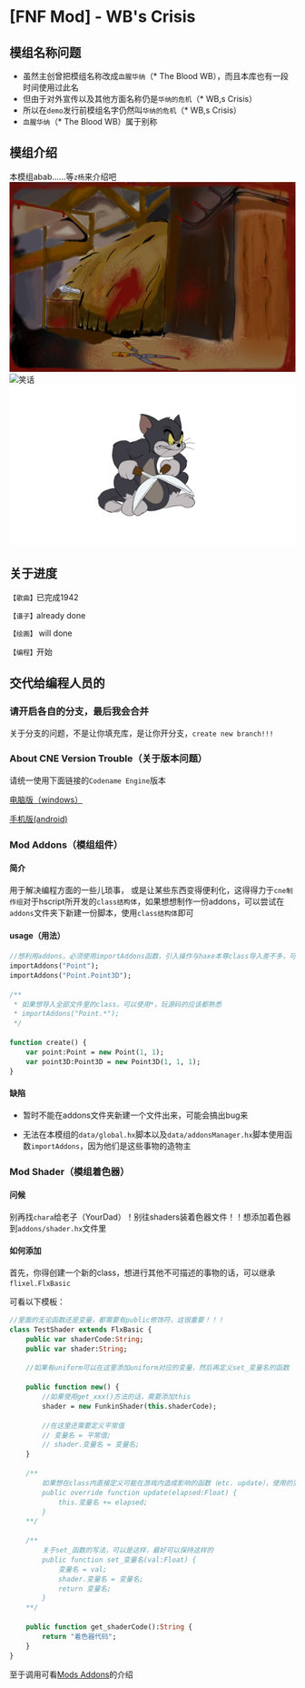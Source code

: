 # [FNF Mod] - WB's Crisis
## 模组名称问题
* 虽然主创曾把模组名称改成`血腥华纳`（* The Blood WB），而且本库也有一段时间使用过此名
* 但由于对外宣传以及其他方面名称仍是`华纳的危机`（* WB,s Crisis）
* 所以在`demo`发行前模组名字仍然叫`华纳的危机`（* WB,s Crisis）
* `血腥华纳`（* The Blood WB）属于别称
## 模组介绍
本模组abab......等`z杨`来介绍吧
![](https://github.com/VapireMox/The-blood-WB--By-CNE/blob/YourDad/source/场景草稿.jpg)
![笑话](https://github.com/VapireMox/The-blood-WB--By-CNE/blob/YourDad/source/Image_38517362154756.png)
![](https://github.com/VapireMox/The-blood-WB--By-CNE/blob/YourDad/source/一阶段.png)

## 关于进度
`【歌曲】`已完成1942

`【谱子】`already done

`【绘画】` will done

`【编程】`开始

## 交代给编程人员的

### 请开启各自的分支，最后我会合并
关于分支的问题，不是让你填充库，是让你开分支，`create new branch!!!`

### About CNE Version Trouble（关于版本问题）
请统一使用下面链接的`Codename Engine`版本

[电脑版（windows）](https://nightly.link/CodenameCrew/CodenameEngine/workflows/windows/main/Codename%20Engine.zip)

[手机版(android)](https://nightly.link/MobilePorting/CodenameEngine-Mobile/workflows/android/cne-pr/Codename%20Engine.zip)

### Mod Addons（模组组件）
#### 简介
用于解决编程方面的一些儿琐事， 或是让某些东西变得便利化，这得得力于`cne制作组`对于hscript所开发的`class结构体`，如果想想制作一份addons，可以尝试在`addons`文件夹下新建一份脚本，使用`class结构体`即可

#### usage（用法）
```haxe
//想利用addons，必须使用importAddons函数，引入操作与haxe本尊class导入差不多，可看以下操作
importAddons("Point");
importAddons("Point.Point3D");

/**
 * 如果想导入全部文件里的class，可以使用*，玩源码的应该都熟悉
 * importAddons("Point.*");
 */

function create() {
    var point:Point = new Point(1, 1);
    var point3D:Point3D = new Point3D(1, 1, 1);
}
```
#### 缺陷
* 暂时不能在addons文件夹新建一个文件出来，可能会搞出bug来
  
* 无法在本模组的`data/global.hx`脚本以及`data/addonsManager.hx`脚本使用函数`importAddons`，因为他们是这些事物的造物主

### Mod Shader（模组着色器）
#### 问候
别再找`chara`给老子（YourDad）！别往shaders装着色器文件！！想添加着色器到`addons/shader.hx`文件里

#### 如何添加
首先，你得创建一个新的class，想进行其他不可描述的事物的话，可以继承`flixel.FlxBasic`

可看以下模板：
```haxe
//里面的无论函数还是变量，都需要有public修饰符，这很重要！！！
class TestShader extends FlxBasic {
    public var shaderCode:String;
    public var shader:String;

    //如果有uniform可以在这里添加uniform对应的变量，然后再定义set_变量名的函数

    public function new() {
        //如果使用get_xxx()方法的话，需要添加this
        shader = new FunkinShader(this.shaderCode);

        //在这里还需要定义平常值
        // 变量名 = 平常值;
        // shader.变量名 = 变量名;
    }

    /**
        如果想在class内直接定义可能在游戏内造成影响的函数（etc. update），使用的变量名必须添加this，否则无法对其shader里的变量正真的修改
        public override function update(elapsed:Float) {
            this.变量名 += elapsed;
        }
    **/

    /**
        关于set_函数的写法，可以是这样，最好可以保持这样的
        public function set_变量名(val:Float) {
            变量名 = val;
            shader.变量名 = 变量名;
            return 变量名;
        }
    **/

    public function get_shaderCode():String {
        return "着色器代码";
    }
}
```
至于调用可看[Mods Addons](https://github.com/VapireMox/The-blood-WB--By-CNE?tab=readme-ov-file#mod-addons%E6%A8%A1%E7%BB%84%E7%BB%84%E4%BB%B6)的介绍
